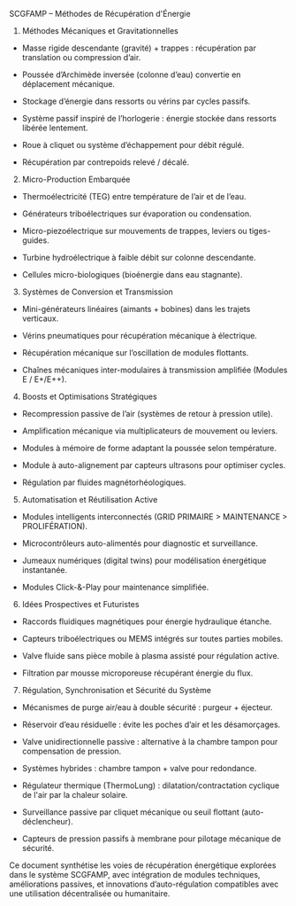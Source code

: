 SCGFAMP – Méthodes de Récupération d'Énergie

1. Méthodes Mécaniques et Gravitationnelles

- Masse rigide descendante (gravité) + trappes : récupération par translation ou compression d’air.

- Poussée d’Archimède inversée (colonne d’eau) convertie en déplacement mécanique.

- Stockage d’énergie dans ressorts ou vérins par cycles passifs.

- Système passif inspiré de l’horlogerie : énergie stockée dans ressorts libérée lentement.

- Roue à cliquet ou système d’échappement pour débit régulé.

- Récupération par contrepoids relevé / décalé.

2. Micro-Production Embarquée

- Thermoélectricité (TEG) entre température de l’air et de l’eau.

- Générateurs triboélectriques sur évaporation ou condensation.

- Micro-piezoélectrique sur mouvements de trappes, leviers ou tiges-guides.

- Turbine hydroélectrique à faible débit sur colonne descendante.

- Cellules micro-biologiques (bioénergie dans eau stagnante).

3. Systèmes de Conversion et Transmission

- Mini-générateurs linéaires (aimants + bobines) dans les trajets verticaux.

- Vérins pneumatiques pour récupération mécanique à électrique.

- Récupération mécanique sur l’oscillation de modules flottants.

- Chaînes mécaniques inter-modulaires à transmission amplifiée (Modules E / E+/E++).

4. Boosts et Optimisations Stratégiques

- Recompression passive de l’air (systèmes de retour à pression utile).

- Amplification mécanique via multiplicateurs de mouvement ou leviers.

- Modules à mémoire de forme adaptant la poussée selon température.

- Module à auto-alignement par capteurs ultrasons pour optimiser cycles.

- Régulation par fluides magnétorhéologiques.

5. Automatisation et Réutilisation Active

- Modules intelligents interconnectés (GRID PRIMAIRE > MAINTENANCE > PROLIFÉRATION).

- Microcontrôleurs auto-alimentés pour diagnostic et surveillance.

- Jumeaux numériques (digital twins) pour modélisation énergétique instantanée.

- Modules Click-&-Play pour maintenance simplifiée.

6. Idées Prospectives et Futuristes

- Raccords fluidiques magnétiques pour énergie hydraulique étanche.

- Capteurs triboélectriques ou MEMS intégrés sur toutes parties mobiles.

- Valve fluide sans pièce mobile à plasma assisté pour régulation active.

- Filtration par mousse microporeuse récupérant énergie du flux.

7. Régulation, Synchronisation et Sécurité du Système

- Mécanismes de purge air/eau à double sécurité : purgeur + éjecteur.

- Réservoir d’eau résiduelle : évite les poches d’air et les désamorçages.

- Valve unidirectionnelle passive : alternative à la chambre tampon pour compensation de pression.

- Systèmes hybrides : chambre tampon + valve pour redondance.

- Régulateur thermique (ThermoLung) : dilatation/contractation cyclique de l'air par la chaleur solaire.

- Surveillance passive par cliquet mécanique ou seuil flottant (auto-déclencheur).

- Capteurs de pression passifs à membrane pour pilotage mécanique de sécurité.

Ce document synthétise les voies de récupération énergétique explorées dans le système SCGFAMP, avec intégration de modules techniques, améliorations passives, et innovations d’auto-régulation compatibles avec une utilisation décentralisée ou humanitaire.